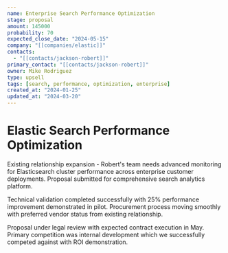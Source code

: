 ```yaml
---
name: Enterprise Search Performance Optimization
stage: proposal
amount: 145000
probability: 70
expected_close_date: "2024-05-15"
company: "[[companies/elastic]]"
contacts:
  - "[[contacts/jackson-robert]]"
primary_contact: "[[contacts/jackson-robert]]"
owner: Mike Rodriguez
type: upsell
tags: [search, performance, optimization, enterprise]
created_at: "2024-01-25"
updated_at: "2024-03-20"
---
```


# Elastic Search Performance Optimization

Existing relationship expansion - Robert's team needs advanced monitoring for Elasticsearch cluster performance across enterprise customer deployments. Proposal submitted for comprehensive search analytics platform.

Technical validation completed successfully with 25% performance improvement demonstrated in pilot. Procurement process moving smoothly with preferred vendor status from existing relationship.

Proposal under legal review with expected contract execution in May. Primary competition was internal development which we successfully competed against with ROI demonstration.